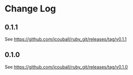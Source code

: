 # Change Log

## 0.1.1

See https://github.com/jcouball/ruby_git/releases/tag/v0.1.1

## 0.1.0

See https://github.com/jcouball/ruby_git/releases/tag/v0.1.0
